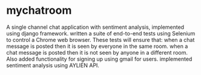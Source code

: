 # mychatroom
A single channel chat application with sentiment analysis, implemented using django framework.
written a suite of end-to-end tests using Selenium to control a Chrome web browser. These tests will ensure that:
    when a chat message is posted then it is seen by everyone in the same room.
    when a chat message is posted then it is not seen by anyone in a different room.
Also added functionality for signing up using gmail for users.
implemented sentiment analysis using AYLIEN API.
